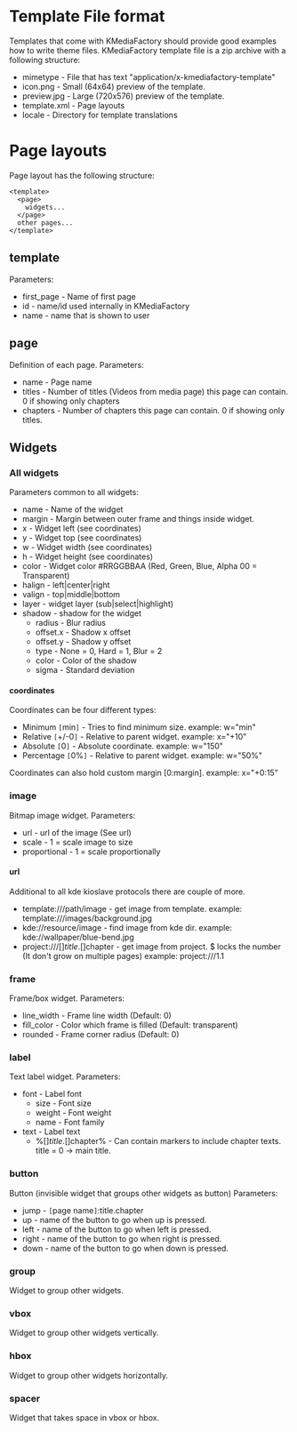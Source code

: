 # Template File format #
Templates that come with KMediaFactory should provide good examples how to write theme files. KMediaFactory template file is a zip archive with a following structure:

  * mimetype - File that has text "application/x-kmediafactory-template"
  * icon.png - Small (64x64) preview of the template.
  * preview.jpg - Large (720x576) preview of the template.
  * template.xml - Page layouts
  * locale - Directory for template translations

# Page layouts #

Page layout has the following structure:
```
<template>
  <page>
    widgets...
  </page>
  other pages...
</template>
```

## template ##
Parameters:

  * first\_page - Name of first page
  * id - name/id used internally in KMediaFactory
  * name - name that is shown to user

## page ##
Definition of each page.
Parameters:

  * name - Page name
  * titles - Number of titles (Videos from media page) this page can contain. 0 if showing only chapters
  * chapters - Number of chapters this page can contain. 0 if showing only titles.

## Widgets ##

### All widgets ###
Parameters common to all widgets:

  * name - Name of the widget
  * margin - Margin between outer frame and things inside widget.
  * x - Widget left (see coordinates)
  * y - Widget top (see coordinates)
  * w - Widget width (see coordinates)
  * h - Widget height (see coordinates)
  * color - Widget color #RRGGBBAA (Red, Green, Blue, Alpha 00 = Transparent)
  * halign - left|center|right
  * valign - top|middle|bottom
  * layer - widget layer (sub|select|highlight)
  * shadow - shadow for the widget
    * radius - Blur radius
    * offset.x - Shadow x offset
    * offset.y - Shadow y offset
    * type - None = 0, Hard = 1, Blur = 2
    * color - Color of the shadow
    * sigma - Standard deviation

#### coordinates ####
Coordinates can be four different types:

  * Minimum `[`min`]` - Tries to find minimum size. example: w="min"
  * Relative `[`+/-0`]` - Relative to parent widget. example: x="+10"
  * Absolute `[`0`]` - Absolute coordinate. example: w="150"
  * Percentage `[`0%`]` - Relative to parent widget. example: w="50%"

Coordinates can also hold custom margin [0:margin]. example: x="+0:15"

### image ###
Bitmap image widget.
Parameters:

  * url - url of the image (See url)
  * scale - 1 = scale image to size
  * proportional - 1 = scale proportionally

#### url ####
Additional to all kde kioslave protocols there are couple of more.

  * template:///path/image - get image from template. example: template:///images/background.jpg
  * kde://resource/image - find image from kde dir. example: kde://wallpaper/blue-bend.jpg
  * project:///[$]title.[$]chapter - get image from project. $ locks the number (It don't grow on multiple pages) example: project:///1.1

### frame ###
Frame/box widget.
Parameters:
  * line\_width - Frame line width (Default: 0)
  * fill\_color - Color which frame is filled (Default: transparent)
  * rounded - Frame corner radius (Default: 0)

### label ###
Text label widget.
Parameters:
  * font - Label font
    * size - Font size
    * weight - Font weight
    * name - Font family
  * text - Label text
    * %[$]title.[$]chapter% - Can contain markers to include chapter texts. title = 0 -> main title.

### button ###
Button (invisible widget that groups other widgets as button)
Parameters:
  * jump - `[`page name`]`:title.chapter
  * up - name of the button to go when up is pressed.
  * left - name of the button to go when left is pressed.
  * right - name of the button to go when right is pressed.
  * down - name of the button to go when down is pressed.


### group ###
Widget to group other widgets.

### vbox ###
Widget to group other widgets vertically.

### hbox ###
Widget to group other widgets horizontally.

### spacer ###
Widget that takes space in vbox or hbox.